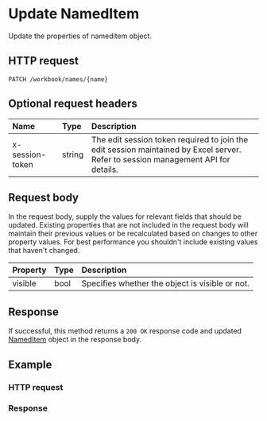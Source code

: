 # Update NamedItem

Update the properties of nameditem object.
## HTTP request
```http
PATCH /workbook/names/{name}
```

## Optional request headers
| Name       | Type | Description|
|:-----------|:------|:----------|
| x-session-token   | string  | The edit session token required to join the edit session maintained by Excel server. Refer to session management API for details.|

## Request body
In the request body, supply the values for relevant fields that should be updated. Existing properties that are not included in the request body will maintain their previous values or be recalculated based on changes to other property values. For best performance you shouldn't include existing values that haven't changed.

| Property	   | Type	|Description|
|:---------------|:--------|:----------|
|visible|bool|Specifies whether the object is visible or not.|

## Response
If successful, this method returns a `200 OK` response code and updated [NamedItem](../resources/nameditem.md) object in the response body.
## Example
### HTTP request
### Response
